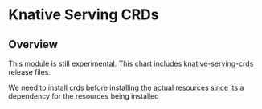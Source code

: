 # Knative Serving CRDs

## Overview

This module is still experimental.
This chart includes [knative-serving-crds](https://github.com/knative/docs/tree/master/docs/serving) release files.

We need to install crds before installing the actual resources since its a dependency for the resources being installed